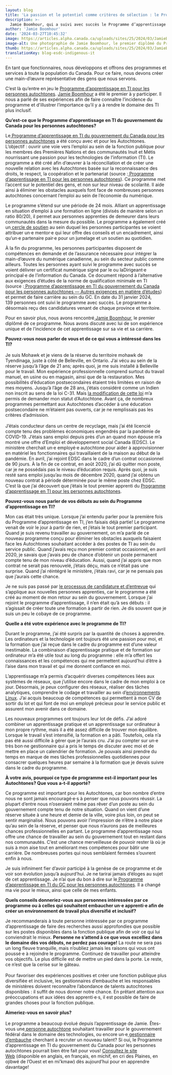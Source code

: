 ```yaml
---
layout: blog
title: 'La passion et le potentiel comme critères de sélection : le Programme d’apprentissage en TI pour les personnes autochtones'
description: >-
  Jamie Boomhour, qui a suivi avec succès le Programme d’apprentissage en TI pour les personnes autochtones, nous parle de cet apprentissage et l’inclusivité qui le caractérise.
author: 'Jamie Boomhour'
date: '2024-03-27T10:45:32'
image: https://articles.alpha.canada.ca/uploads/sites/25/2024/03/JamieBoomhour_PBS_Blog_Post_FR-1.jpg
image-alt: Une photographie de Jamie Boomhour, le premier diplômé du Programme d’apprentissage en TI pour les personnes autochtones du gouvernement du Canada. On retrouve le logo du programme en arrière plan de l’image.
thumb: https://articles.alpha.canada.ca/uploads/sites/25/2024/03/JamieBoomhour_PBS_Blog_Post_FR-1.jpg
translationKey: blog-esdc-indigenous-it
---
```


<p>En tant que fonctionnaires, nous développons et offrons des programmes et services à toute la population du Canada. Pour ce faire, nous devons créer une main-d’œuvre représentative des gens que nous servons.&nbsp;</p>



<p>C’est là qu’entre en jeu le <a href="https://talent.canada.ca/fr/indigenous-it-apprentice" target="_blank" rel="noreferrer noopener">Programme d’apprentissage en TI pour les personnes autochtones</a>. <a href="https://www.linkedin.com/in/david-james-bradley-boomhour-8b42a154/" target="_blank" rel="noreferrer noopener">Jamie Boomhour</a> a été le premier à y participer. Il nous a parlé de ses expériences afin de faire connaître l’incidence du programme et d’illustrer l’importance qu’il y a à rendre le domaine des TI plus inclusif.</p>



<p><strong>Qu’est-ce que le Programme d’apprentissage en TI du gouvernement du Canada pour les personnes autochtones?</strong></p>



<p>Le<a href="https://talent.canada.ca/fr/indigenous-it-apprentice" target="_blank" rel="noreferrer noopener"> Programme d’apprentissage en TI du gouvernement du Canada pour les personnes autochtones</a> a été conçu avec et pour les Autochtones. L’objectif&nbsp;: ouvrir une voie vers l’emploi au sein de la fonction publique pour les membres des Premières Nations et des communautés Inuit et Métis nourrissant une passion pour les technologies de l’information (TI). ​Le programme a été créé afin d’œuvrer à la réconciliation et de créer une nouvelle relation avec les Autochtones basée sur la reconnaissance des droits, le respect, la coopération et le partenariat (source&nbsp;:<a href="https://talent.canada.ca/fr/indigenous-it-apprentice" target="_blank" rel="noreferrer noopener"> Programme d’apprentissage en TI pour les personnes autochtones</a>)​. Ce programme met l’accent sur le potentiel des gens, et non sur leur niveau de scolarité. Il aide ainsi à éliminer les obstacles auxquels font face de nombreuses personnes autochtones concernant l’emploi au sein de l’économie du numérique.&nbsp;</p>



<p>Le programme s’étend sur une période de 24 mois. Alliant un apprentissage en situation d’emploi à une formation en ligne (divisés de manière selon un ratio 80/20), ​​​il permet aux personnes apprenties de demeurer dans leurs communautés dans la mesure du possible. Le programme a également créé un<a href="https://talent.canada.ca/fr/indigenous-it-apprentice/hire" target="_blank" rel="noreferrer noopener"> cercle de soutien</a> au sein duquel les personnes participantes se voient attribuer un·e mentor·e qui leur offre des conseils et un encadrement, ainsi qu’un·e partenaire pair·e pour un jumelage et un soutien au quotidien. </p>



<p>À la fin du programme, les personnes participantes disposent de compétences en demande et de l’assurance nécessaire pour intégrer la main-d’œuvre du numérique canadienne, au sein du secteur public comme ailleurs. Toutes les personnes ayant suivi le programme avec succès se voient délivrer un certificat numérique signé par le ou la​Dirigeant·e principal·e de l’information du Canada. Ce document répond à l’alternative aux exigences d’études de la norme de qualification minimale en TI (source&nbsp;:<a href="https://www.canada.ca/fr/secretariat-conseil-tresor/services/avis-information/programme-apprentissage-ti-personnes-autochtones-autres-exigences-etudes.html" target="_blank" rel="noreferrer noopener"> Programme d’apprentissage en TI du gouvernement du Canada pour les personnes autochtones — Autres exigences en matière d’études</a>) et permet de faire carrière au sein du GC. En date du 31&nbsp;janvier&nbsp;2024, 139&nbsp;personnes ont suivi le programme avec succès. Le programme a désormais reçu des candidatures venant de chaque province et territoire.&nbsp;&nbsp;</p>



<p>Pour en savoir plus, nous avons rencontré<a href="https://www.linkedin.com/in/david-james-bradley-boomhour-8b42a154/" target="_blank" rel="noreferrer noopener"> Jamie Boomhour</a>, le premier diplômé de ce programme. Nous avons discuté avec lui de son expérience unique et de l’incidence de cet apprentissage sur sa vie et sa carrière.&nbsp;&nbsp;</p>



<p><strong>Pouvez-vous nous parler de vous et de ce qui vous a intéressé dans les TI?</strong><br><br>Je suis Mohawk et je viens de la réserve du territoire mohawk de Tyendinaga, juste à côté de Belleville, en Ontario. J’ai vécu au sein de la réserve jusqu’à l’âge de 21&nbsp;ans; après quoi, je me suis installé à Belleville pour le travail. Mon expérience professionnelle comprend surtout du travail manuel, en usine ou en magasin, ainsi que de la restauration. Mes possibilités d’éducation postsecondaires étaient très limitées en raison de mes moyens. Jusqu’à l’âge de 28&nbsp;ans, j’étais considéré comme un Indien non inscrit au sens de la loi&nbsp;C-31. Mais <a href="https://www.thecanadianencyclopedia.ca/fr/article/bill-c-31" target="_blank" rel="noreferrer noopener">la modification de cette loi</a> m’a permis de demander mon statut d’Autochtone. Avant ça, de nombreux programmes permettant aux Autochtones d’accéder à une éducation postsecondaire ne m’étaient pas ouverts, car je ne remplissais pas les critères d’admission.<br><br>J’étais conducteur dans un centre de recyclage, mais j’ai été licencié compte tenu des problèmes économiques engendrés par la pandémie de COVID-19. J’étais sans emploi depuis près d’un an quand mon épouse m’a montré une offre d’Emploi et développement social Canada (EDSC). Le ministère cherchait un·e employé·e autochtone pour aider à approvisionner en matériel les fonctionnaires qui travaillaient de la maison au début de la pandémie. En avril, j’ai rejoint EDSC dans le cadre d’un contrat occasionnel de 90&nbsp;jours. À la fin de ce contrat, en août&nbsp;2020, j’ai dû quitter mon poste, car je ne possédais pas le niveau d’éducation requis. Après quoi, je suis resté sans emploi jusqu’au mois de décembre&nbsp;2020, quand j’ai obtenu un nouveau contrat à période déterminée pour le même poste chez EDSC. C’est là que j’ai découvert que j’étais le tout premier apprenti du <a href="https://talent.canada.ca/fr/indigenous-it-apprentice" target="_blank" rel="noreferrer noopener">Programme d’apprentissage en TI pour les personnes autochtones</a>.</p>



<p><strong>Pouvez-vous nous parler de vos débuts au sein du Programme d’apprentissage en TI?&nbsp;</strong></p>



<p>Mon cas était très unique. Lorsque j’ai entendu parler pour la première fois du Programme d’apprentissage en TI, j’en faisais déjà partie! Le programme venait de voir le jour à partir de rien, et j’étais le tout premier participant. Quand je suis revenu travailler au gouvernement, on m’a parlé de ce nouveau programme conçu pour éliminer les obstacles auxquels faisaient face les Autochtones souhaitant accéder à des postes de TI au sein du service public. Quand j’avais reçu mon premier contrat occasionnel, en avril 2020, je savais que j’avais peu de chance d’obtenir un poste permanent compte tenu de mon niveau d’éducation. Aussi, quand j’ai appris que mon contrat ne serait pas renouvelé, j’étais déçu, mais ce n’était pas une surprise. Quand j’ai réintégré le ministère, j’étais ravi, car je ne pensais pas que j’aurais cette chance.&nbsp;&nbsp;</p>



<p>Je ne suis pas passé par ​<a href="https://talent.canada.ca/fr/indigenous-it-apprentice" target="_blank" rel="noreferrer noopener">le processus de candidature et d’entrevue</a> qui s’applique aux nouvelles personnes apprenties, car le programme a été créé au moment de mon retour au sein du gouvernement. Lorsque j’ai rejoint le programme d’apprentissage, il n’en était qu’à ses débuts&nbsp;: il s’agissait de créer toute une formation à partir de rien. Je dis souvent que je suis un peu le cobaye de ce programme.</p>



<p><strong>Quelle a été votre expérience avec le programme de TI?</strong></p>



<p>Durant le programme, j’ai été surpris par la quantité de choses à apprendre. Les ordinateurs et la technologie ont toujours été une passion pour moi, et la formation que j’ai reçue dans le cadre du programme est d’une valeur inestimable. La combinaison d’apprentissage pratique et de formation sur ordinateur m’a été utile tout au long du programme&nbsp;: elle m’a offert les connaissances et les compétences qui me permettent aujourd’hui d’être à l’aise dans mon travail et qui me donnent confiance en moi.&nbsp;</p>



<p>L’apprentissage m’a permis d’acquérir diverses compétences liées aux systèmes de réseaux, que j’utilise encore dans le cadre de mon emploi à ce jour. Désormais, je peux configurer des réseaux, réaliser des tâches analytiques, comprendre le codage et travailler au sein d’<a href="https://fr.wikipedia.org/wiki/Linux" target="_blank" rel="noreferrer noopener">environnements Linux</a>. J’ai acquis beaucoup de compétences qui permettent à mon CV de sortir du lot et qui font de moi un employé précieux pour le service public et assurent mon avenir dans ce domaine.&nbsp;</p>



<p>Les nouveaux programmes ont toujours leur lot de défis. J’ai adoré combiner un apprentissage pratique et un apprentissage sur ordinateur à mon propre rythme, mais il a été assez difficile de trouver mon équilibre. Lorsque le travail s’est intensifié, la formation en a pâti. Toutefois, cela n’a pas été aussi difficile à gérer que je l’aurais cru. J’ai pu compter sur un·e très bon·ne gestionnaire qui a pris le temps de discuter avec moi et de mettre en place un calendrier de formation. Je pouvais ainsi prendre du temps en marque de mes tâches professionnelles quotidiennes pour consacrer quelques heures par semaine à la formation que je devais suivre dans le cadre du programme.</p>



<p><strong>À votre avis, pourquoi ce type de programme est-il important pour les Autochtones? Que vous a-t-il apporté?</strong></p>



<p>Ce programme est important pour les Autochtones, car bon nombre d’entre nous ne sont jamais encouragé·e·s à penser que nous pouvons réussir. La plupart d’entre nous n’oseraient même pas rêver d’un poste au sein du gouvernement compte tenu de notre situation. Quand on vient d’une réserve située à une heure et demie de la ville, voire plus loin, on peut se sentir marginalisé. Nous pouvons avoir l’impression de n’être à notre place qu’au sein de la réserve, et penser que nous n’aurons pas de meilleures chances professionnelles en partant. Le programme d’apprentissage nous offre une chance de travailler au sein du gouvernement tout en restant dans nos communautés. C’est une chance merveilleuse de pouvoir rester là où je suis à mon aise tout en améliorant mes compétences pour bâtir une carrière. De nombreuses portes qui nous semblaient fermées s’ouvrent enfin à nous.&nbsp;&nbsp;</p>



<p>Je suis infiniment fier d’avoir participé à la genèse de ce programme et de voir son évolution jusqu’à aujourd’hui. Je ne tarirai jamais d’éloges au sujet de cet apprentissage. Je n’ai que du bon à dire sur le<a href="https://talent.canada.ca/fr/indigenous-it-apprentice" target="_blank" rel="noreferrer noopener"> Programme d’apprentissage en TI du GC pour les personnes autochtones</a>. Il a changé ma vie pour le mieux, ainsi que celle de mes enfants.</p>



<p><strong>Quels conseils donneriez-vous aux personnes intéressées par ce programme ou à celles qui souhaitent embaucher un·e apprenti·e afin de créer un environnement de travail plus diversifié et inclusif?</strong></p>



<p>Je recommanderais à toute personne intéressée par ce programme d’apprentissage de faire des recherches aussi approfondies que possible sur les postes disponibles dans la fonction publique afin de voir ce qui lui conviendrait le mieux. <strong>Personne ne s’attend à ce que vous excelliez dans le domaine dès vos débuts, ne perdez pas courage!</strong> La route ne sera pas un long fleuve tranquille, mais n’oubliez jamais les raisons qui vous ont poussé·e à rejoindre le programme. Continuez de travailler pour atteindre vos objectifs. Le plus difficile est de mettre un pied dans la porte. Le reste, ce n’est que la cerise sur le gâteau.<br><br>Pour favoriser des expériences positives et créer une fonction publique plus diversifiée et inclusive, les gestionnaires d’embauche et les responsables de ministères doivent reconnaître l’abondance de talents autochtones disponibles&nbsp;: il suffit de nous donner notre chance. En prêtant attention aux préoccupations et aux idées des apprenti·e·s, il est possible de faire de grandes choses pour la fonction publique.</p>



<p><strong>Aimeriez-vous en savoir plus?</strong><br><br>Le programme a beaucoup évolué depuis l’apprentissage de Jamie. Êtes-vous une<a href="https://talent.canada.ca/fr/indigenous-it-apprentice" target="_blank" rel="noreferrer noopener"> personne autochtone</a> souhaitant travailler pour le gouvernement fédéral dans le domaine des technologies, ou encore un·e<a href="https://talent.canada.ca/fr/indigenous-it-apprentice/hire" target="_blank" rel="noreferrer noopener"> gestionnaire d’embauche</a> cherchant à recruter un nouveau talent? Si oui, le Programme d’apprentissage en TI du gouvernement du Canada pour les personnes autochtones pourrait bien être fait pour vous!​​​ <a href="https://talent.canada.ca/fr/indigenous-it-apprentice" target="_blank" rel="noreferrer noopener">Consultez le site Web</a>&nbsp;(disponible en anglais, en français, en michif, en cri des Plaines, en ojibwé de l’Ouest et en mi’kmaw) dès aujourd’hui pour en apprendre davantage!</p>

